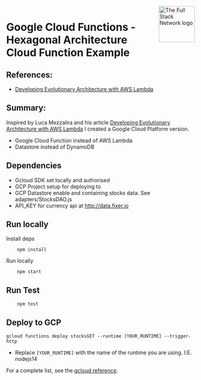 <img src="https://thefullstack.network/assets/thefullstack.svg" alt="The Full Stack Network logo" title="The Full Stack Network" align="right" height="96" width="96"/>

# Google Cloud Functions - Hexagonal Architecture Cloud Function Example

## References:

- [Developing Evolutionary Architecture with AWS Lambda](https://aws.amazon.com/blogs/compute/developing-evolutionary-architecture-with-aws-lambda/)

## Summary:

Inspired by Luca Mezzalira and his article [Developing Evolutionary Architecture with AWS Lambda](https://aws.amazon.com/blogs/compute/developing-evolutionary-architecture-with-aws-lambda/) I created a Google Cloud Platform version.

- Google Cloud Function instead of AWS Lambda
- Datastore instead of DynamoDB

## Dependencies

- Gcloud SDK set locally and authorised
- GCP Project setup for deploying to
- GCP Datastore enable and containing stocks data. See adapters/StocksDAO.js
- API_KEY for currency api at http://data.fixer.io

## Run locally

Install deps

        npm install

Run locally

        npm start

## Run Test

        npm test

## Deploy to GCP

```
gcloud functions deploy stocksGET --runtime [YOUR_RUNTIME] --trigger-http
```

- Replace `[YOUR_RUNTIME]` with the name of the runtime you are using. I.E. nodejs14

For a complete list, see the [gcloud reference](https://cloud.google.com/sdk/gcloud/reference/functions/deploy#--runtime).

